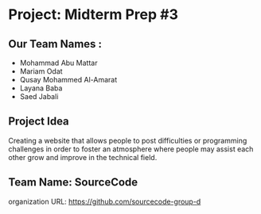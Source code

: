 # Project: Midterm Prep #3

## Our Team Names :

* Mohammad Abu Mattar
* Mariam Odat
* Qusay Mohammed Al-Amarat
* Layana Baba
* Saed Jabali


## Project Idea

Creating a website that allows people to post difficulties or programming challenges in order to foster an atmosphere where people may assist each other grow and improve in the technical field.

## Team Name: SourceCode


organization URL: https://github.com/sourcecode-group-d